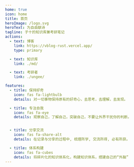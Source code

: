 ```yaml
---
home: true
icon: home
title: 首页
heroImage: /logo.svg
heroText: 为自由献诗
tagline: 子十的知识库兼考研笔记
actions:
  - text: 博客
    link: https://vblog-rust.vercel.app/
    type: primary

  - text: 知识库
    link: ./md/

  - text: 考研者
    link: ./ungee/

features:
  - title: 保持好奇
    icon: fas fa-lightbulb
    details: 对一切事物保持原有的好奇心，去思考，去理解，去发现。

  - title: 专注自我
    icon: fas fa-eye
    details: 观察自己，了解自己，突破自己，不要让外界干扰你的判断。


  - title: 分享交流
    icon: fas fa-share-alt
    details: 在记录与分享的过程中, 梳理所学, 交流所得, 必有所获。

  - title: 体系构建    
    icon: fas fa-cubes
    details: 将碎片化的知识体系化，构建知识体系，搭建自己的“外脑”
---
```

